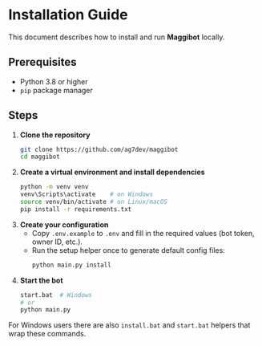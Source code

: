 # Installation Guide

This document describes how to install and run **Maggibot** locally.

## Prerequisites

- Python 3.8 or higher
- `pip` package manager

## Steps

1. **Clone the repository**
   ```bash
   git clone https://github.com/ag7dev/maggibot
   cd maggibot
   ```
2. **Create a virtual environment and install dependencies**
   ```bash
   python -m venv venv
   venv\Scripts\activate    # on Windows
   source venv/bin/activate # on Linux/macOS
   pip install -r requirements.txt
   ```
3. **Create your configuration**
   - Copy `.env.example` to `.env` and fill in the required values (bot token, owner ID, etc.).
   - Run the setup helper once to generate default config files:
     ```bash
     python main.py install
     ```
4. **Start the bot**
   ```bash
   start.bat  # Windows
   # or
   python main.py
   ```

For Windows users there are also `install.bat` and `start.bat` helpers that wrap these commands.
